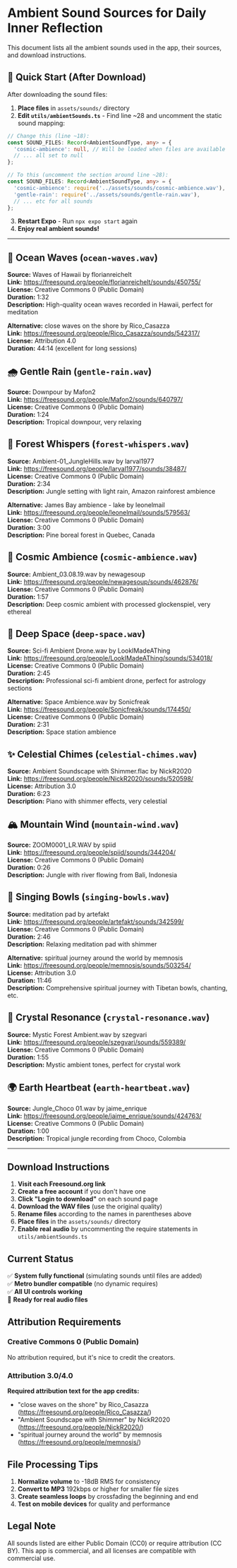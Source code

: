 # Ambient Sound Sources for Daily Inner Reflection

This document lists all the ambient sounds used in the app, their sources, and download instructions.

## 🚀 **Quick Start (After Download)**

After downloading the sound files:

1. **Place files** in `assets/sounds/` directory
2. **Edit `utils/ambientSounds.ts`** - Find line ~28 and uncomment the static sound mapping:

```typescript
// Change this (line ~18):
const SOUND_FILES: Record<AmbientSoundType, any> = {
  'cosmic-ambience': null, // Will be loaded when files are available
  // ... all set to null
};

// To this (uncomment the section around line ~28):
const SOUND_FILES: Record<AmbientSoundType, any> = {
  'cosmic-ambience': require('../assets/sounds/cosmic-ambience.wav'),
  'gentle-rain': require('../assets/sounds/gentle-rain.wav'),
  // ... etc for all sounds
};
```

3. **Restart Expo** - Run `npx expo start` again
4. **Enjoy real ambient sounds!**

---

## 🌊 **Ocean Waves** (`ocean-waves.wav`)
**Source:** Waves of Hawaii by florianreichelt  
**Link:** https://freesound.org/people/florianreichelt/sounds/450755/  
**License:** Creative Commons 0 (Public Domain)  
**Duration:** 1:32  
**Description:** High-quality ocean waves recorded in Hawaii, perfect for meditation

**Alternative:** close waves on the shore by Rico_Casazza  
**Link:** https://freesound.org/people/Rico_Casazza/sounds/542317/  
**License:** Attribution 4.0  
**Duration:** 44:14 (excellent for long sessions)

## 🌧️ **Gentle Rain** (`gentle-rain.wav`)
**Source:** Downpour by Mafon2  
**Link:** https://freesound.org/people/Mafon2/sounds/640797/  
**License:** Creative Commons 0 (Public Domain)  
**Duration:** 1:24  
**Description:** Tropical downpour, very relaxing

## 🌲 **Forest Whispers** (`forest-whispers.wav`)
**Source:** Ambient-01_JungleHills.wav by larval1977  
**Link:** https://freesound.org/people/larval1977/sounds/38487/  
**License:** Creative Commons 0 (Public Domain)  
**Duration:** 2:34  
**Description:** Jungle setting with light rain, Amazon rainforest ambience

**Alternative:** James Bay ambience - lake by leonelmail  
**Link:** https://freesound.org/people/leonelmail/sounds/579563/  
**License:** Creative Commons 0 (Public Domain)  
**Duration:** 3:00  
**Description:** Pine boreal forest in Quebec, Canada

## 🌌 **Cosmic Ambience** (`cosmic-ambience.wav`)
**Source:** Ambient_03.08.19.wav by newagesoup  
**Link:** https://freesound.org/people/newagesoup/sounds/462876/  
**License:** Creative Commons 0 (Public Domain)  
**Duration:** 1:57  
**Description:** Deep cosmic ambient with processed glockenspiel, very ethereal

## 🌠 **Deep Space** (`deep-space.wav`)
**Source:** Sci-fi Ambient Drone.wav by LookIMadeAThing  
**Link:** https://freesound.org/people/LookIMadeAThing/sounds/534018/  
**License:** Creative Commons 0 (Public Domain)  
**Duration:** 2:45  
**Description:** Professional sci-fi ambient drone, perfect for astrology sections

**Alternative:** Space Ambience.wav by Sonicfreak  
**Link:** https://freesound.org/people/Sonicfreak/sounds/174450/  
**License:** Creative Commons 0 (Public Domain)  
**Duration:** 2:31  
**Description:** Space station ambience

## ✨ **Celestial Chimes** (`celestial-chimes.wav`)
**Source:** Ambient Soundscape with Shimmer.flac by NickR2020  
**Link:** https://freesound.org/people/NickR2020/sounds/520598/  
**License:** Attribution 3.0  
**Duration:** 6:23  
**Description:** Piano with shimmer effects, very celestial

## 🏔️ **Mountain Wind** (`mountain-wind.wav`)
**Source:** ZOOM0001_LR.WAV by spiid  
**Link:** https://freesound.org/people/spiid/sounds/344204/  
**License:** Creative Commons 0 (Public Domain)  
**Duration:** 0:26  
**Description:** Jungle with river flowing from Bali, Indonesia

## 🧘 **Singing Bowls** (`singing-bowls.wav`)
**Source:** meditation pad by artefakt  
**Link:** https://freesound.org/people/artefakt/sounds/342599/  
**License:** Creative Commons 0 (Public Domain)  
**Duration:** 2:46  
**Description:** Relaxing meditation pad with shimmer

**Alternative:** spiritual journey around the world by memnosis  
**Link:** https://freesound.org/people/memnosis/sounds/503254/  
**License:** Attribution 3.0  
**Duration:** 11:46  
**Description:** Comprehensive spiritual journey with Tibetan bowls, chanting, etc.

## 🔮 **Crystal Resonance** (`crystal-resonance.wav`)
**Source:** Mystic Forest Ambient.wav by szegvari  
**Link:** https://freesound.org/people/szegvari/sounds/559389/  
**License:** Creative Commons 0 (Public Domain)  
**Duration:** 1:55  
**Description:** Mystic ambient tones, perfect for crystal work

## 🌍 **Earth Heartbeat** (`earth-heartbeat.wav`)
**Source:** Jungle_Choco 01.wav by jaime_enrique  
**Link:** https://freesound.org/people/jaime_enrique/sounds/424763/  
**License:** Creative Commons 0 (Public Domain)  
**Duration:** 1:00  
**Description:** Tropical jungle recording from Choco, Colombia

---

## Download Instructions

1. **Visit each Freesound.org link**
2. **Create a free account** if you don't have one
3. **Click "Login to download"** on each sound page
4. **Download the WAV files** (use the original quality)
5. **Rename files** according to the names in parentheses above
6. **Place files** in the `assets/sounds/` directory
7. **Enable real audio** by uncommenting the require statements in `utils/ambientSounds.ts`

## Current Status

✅ **System fully functional** (simulating sounds until files are added)  
✅ **Metro bundler compatible** (no dynamic requires)  
✅ **All UI controls working**  
🔄 **Ready for real audio files**

## Attribution Requirements

### Creative Commons 0 (Public Domain)
No attribution required, but it's nice to credit the creators.

### Attribution 3.0/4.0
**Required attribution text for the app credits:**
- "close waves on the shore" by Rico_Casazza (https://freesound.org/people/Rico_Casazza/)
- "Ambient Soundscape with Shimmer" by NickR2020 (https://freesound.org/people/NickR2020/) 
- "spiritual journey around the world" by memnosis (https://freesound.org/people/memnosis/)

## File Processing Tips

1. **Normalize volume** to -18dB RMS for consistency
2. **Convert to MP3** 192kbps or higher for smaller file sizes
3. **Create seamless loops** by crossfading the beginning and end
4. **Test on mobile devices** for quality and performance

## Legal Note

All sounds listed are either Public Domain (CC0) or require attribution (CC BY). This app is commercial, and all licenses are compatible with commercial use. 